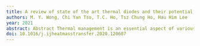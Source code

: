 ```yaml
---
title: A review of state of the art thermal diodes and their potential applications
authors: M. Y. Wong, Chi Yan Tso, T.C. Ho, Tsz Chung Ho, Hau Him Lee
year: 2021
abstract: Abstract Thermal management is an essential aspect of various applications, especially in the area of electronic miniaturization. Thermal diodes, which exhibit asymmetric heat transfer characteristics along an axial direction, are one of the vital components for use in thermal management systems. This review summarizes both theoretical and experimental studies of various types of thermal diodes introduced in recent years. The thermal diodes discussed in this review are classified based on their primary heat transfer mechanisms and the materials from which they are constructed. After gaining an understanding of the thermal rectification mechanisms of these thermal diodes, we also discuss several applications of thermal diodes, including solar power systems, caloric refrigeration systems, and thermal computing. Lastly, we present the application potential of the thermal diodes in several thermal systems that have not been investigated before, such as temperature controllers, micro-electronic cooling, space technologies, atomic clocks, and bio-technologies.
doi: 10.1016/j.ijheatmasstransfer.2020.120607
---
```


